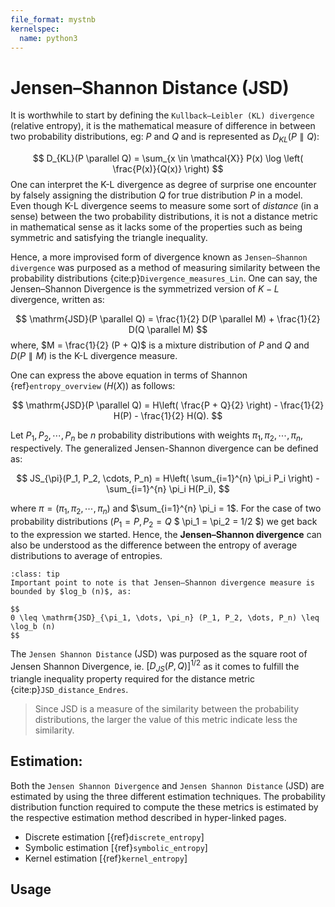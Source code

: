 ```yaml
---
file_format: mystnb
kernelspec:
  name: python3
---
```


# Jensen–Shannon Distance **(JSD)**
It is worthwhile to start by defining the `Kullback–Leibler (KL) divergence` (relative entropy), it is the mathematical measure of difference in between two probability distributions, eg: $P$ and $Q$ and is represented as $D_{KL}(P \parallel Q)$:

$$
D_{KL}(P \parallel Q) = \sum_{x \in \mathcal{X}} P(x) \log \left( \frac{P(x)}{Q(x)} \right)
$$
One can interpret the K-L divergence as degree of surprise one encounter by falsely assigning the distribution $Q$ for true distribution $P$ in a model. Even though K-L divergence seems to measure some sort of _distance_ (in a sense) between the two probability distributions, it is not a distance metric  in mathematical sense as it lacks some of the properties such as being symmetric and satisfying the triangle inequality.  

Hence, a more improvised form of divergence known as `Jensen–Shannon divergence` was purposed as a method of measuring similarity between the probability distributions {cite:p}`Divergence_measures_Lin`. One can say, the Jensen–Shannon Divergence is the symmetrized version of $K-L$ divergence, written as:

$$
\mathrm{JSD}(P \parallel Q) = \frac{1}{2} D(P \parallel M) + \frac{1}{2} D(Q \parallel M)
$$
where, $M = \frac{1}{2} (P + Q)$ is a mixture distribution of $P$ and $Q$ and $D(P \parallel M)$ is the K-L divergence measure.

One can express the above equation in terms of Shannon {ref}`entropy_overview` ($H(X)$) as follows:

$$
\mathrm{JSD}(P \parallel Q) = H\left( \frac{P + Q}{2} \right) - \frac{1}{2} H(P) - \frac{1}{2} H(Q).
$$

 Let $P_1, P_2, \cdots, P_n$ be $n$ probability distributions with weights $\pi_1, \pi_2, \cdots, \pi_n$, respectively. The generalized Jensen-Shannon divergence can be defined as:

$$
JS_{\pi}(P_1, P_2, \cdots, P_n) = H\left( \sum_{i=1}^{n} \pi_i P_i \right) - \sum_{i=1}^{n} \pi_i H(P_i),
$$

where $\pi = (\pi_1, \pi_2, \cdots, \pi_n)$ and $\sum_{i=1}^{n} \pi_i = 1$. 
For the case of two probability distributions ($P_1 = P, P_2 =Q$  $ \pi_1 = \pi_2 = 1/2 $) we get back to the expression we started. Hence, the **Jensen–Shannon divergence** can also be understood as the difference between the entropy of average distributions to average of entropies. 

```{admonition} Bound of Jensen–Shannon divergence
:class: tip
Important point to note is that Jensen–Shannon divergence measure is bounded by $log_b (n)$, as:

$$
0 \leq \mathrm{JSD}_{\pi_1, \dots, \pi_n} (P_1, P_2, \dots, P_n) \leq \log_b (n)
$$
```

The `Jensen Shannon Distance` (JSD) was purposed as the square root of Jensen Shannon Divergence, ie. $\left[ D_{JS}(P, Q) \right]^{1/2}$ as it comes to fulfill the triangle inequality property required for the distance metric {cite:p}`JSD_distance_Endres`. 


> Since JSD is a measure of the similarity between the probability distributions, the larger the value of this metric indicate less the similarity. 

## Estimation:
Both the `Jensen Shannon Divergence` and `Jensen Shannon Distance`  (JSD) are estimated by using the three different estimation techniques. The probability distribution function required to compute the these metrics is estimated by the respective estimation method described in hyper-linked pages.

- Discrete estimation [{ref}`discrete_entropy`]  
- Symbolic estimation [{ref}`symbolic_entropy`]  
- Kernel estimation [{ref}`kernel_entropy`]  

## Usage
